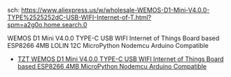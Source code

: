 sch: https://www.aliexpress.us/w/wholesale-WEMOS-D1-Mini-V4.0.0-TYPE%2525252dC-USB-WIFI-Internet-of-T.html?spm=a2g0o.home.search.0

WEMOS D1 Mini V4.0.0 TYPE-C USB WIFI Internet of Things Board based ESP8266 4MB LOLIN 12C MicroPython Nodemcu Arduino Compatible

- [TZT WEMOS D1 Mini V4.0.0 TYPE-C USB WIFI Internet of Things Board based ESP8266 4MB MicroPython Nodemcu Arduino Compatible](https://www.aliexpress.us/item/3256806124364555.html)

